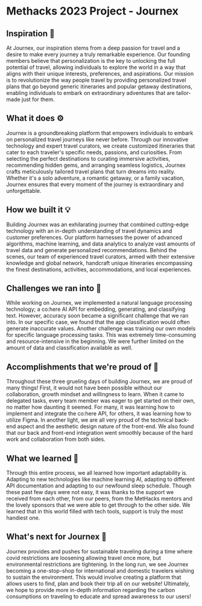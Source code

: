 # Methacks 2023 Project - Journex

## Inspiration 💭
At Journex, our inspiration stems from a deep passion for travel and a desire to make every journey a truly remarkable experience. Our founding members believe that personalization is the key to unlocking the full potential of travel, allowing individuals to explore the world in a way that aligns with their unique interests, preferences, and aspirations. Our mission is to revolutionize the way people travel by providing personalized travel plans that go beyond generic itineraries and popular getaway destinations, enabling individuals to embark on extraordinary adventures that are tailor-made just for them.

## What it does ⚙️
Journex is a groundbreaking platform that empowers individuals to embark on personalized travel journeys like never before. Through our innovative technology and expert travel curators, we create customized itineraries that cater to each traveler's specific needs, passions, and curiosities. From selecting the perfect destinations to curating immersive activities, recommending hidden gems, and arranging seamless logistics, Journex crafts meticulously tailored travel plans that turn dreams into reality. Whether it's a solo adventure, a romantic getaway, or a family vacation, Journex ensures that every moment of the journey is extraordinary and unforgettable.

## How we built it 💡
Building Journex was an exhilarating journey that combined cutting-edge technology with an in-depth understanding of travel dynamics and customer preferences. Our platform harnesses the power of advanced algorithms, machine learning, and data analytics to analyze vast amounts of travel data and generate personalized recommendations. Behind the scenes, our team of experienced travel curators, armed with their extensive knowledge and global network, handcraft unique itineraries encompassing the finest destinations, activities, accommodations, and local experiences.

## Challenges we ran into 🚧
While working on Journex, we implemented a natural language processing technology; a co:here AI API for embedding, generating, and classifying text. However, accuracy soon became a significant challenge that we ran into. In our specific case, we found that the app classification would often generate inaccurate values. Another challenge was training our own models for specific language processing tasks. This was extremely time-consuming and resource-intensive in the beginning. We were further limited on the amount of data and classification available as well.

## Accomplishments that we're proud of 🎉
Throughout these three grueling days of building Journex, we are proud of many things! First, it would not have been possible without our collaboration, growth mindset and willingness to learn. When it came to delegated tasks, every team member was eager to get started on their own, no matter how daunting it seemed. For many, it was learning how to implement and integrate the co:here API, for others, it was learning how to utilize Figma. In another light, we are all very proud of the technical back-end aspect and the aesthetic design nature of the front-end. We also found that our back and front-end integration went smoothly because of the hard work and collaboration from both sides.

## What we learned 📝
Through this entire process, we all learned how important adaptability is. Adapting to new technologies like machine learning AI, adapting to different API documentation and adapting to our newfound sleep schedule. Though these past few days were not easy, it was thanks to the support we received from each other, from our peers, from the MetHacks mentors and the lovely sponsors that we were able to get through to the other side. We learned that in this world filled with tech tools, support is truly the most handiest one.

## What's next for Journex 📍
Journex provides and pushes for sustainable traveling during a time where covid restrictions are loosening allowing travel once more, but environmental restrictions are tightening. In the long run, we see Journex becoming a one-stop-shop for international and domestic travelers wishing to sustain the environment. This would involve creating a platform that allows users to find, plan and book their trip all on our website! Ultimately, we hope to provide more in-depth information regarding the carbon consumptions on traveling to educate and spread awareness to our users! 
